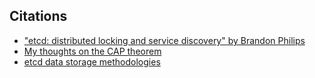 ## Citations

- ["etcd: distributed locking and service discovery" by Brandon Philips](https://www.youtube.com/watch?v=HJIjTTHWYnE)
- [My thoughts on the CAP theorem](https://www.youtube.com/watch?v=KmGy3sU6Xw8)
- [etcd data storage methodologies](https://etcd.io/docs/v3.6/learning/data_model/)
